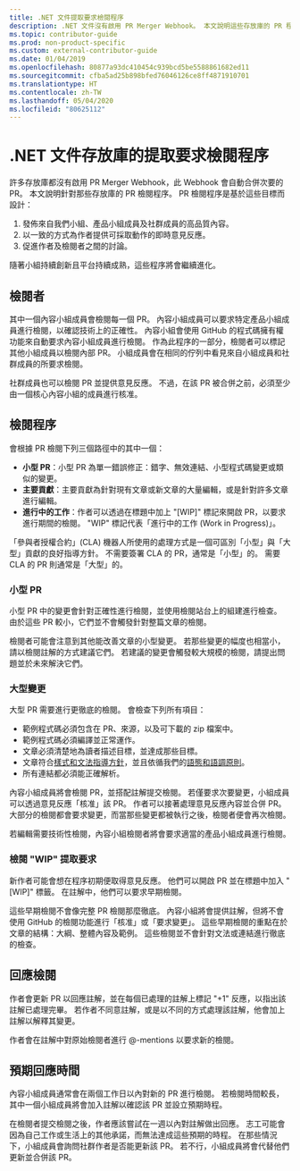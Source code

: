 ```yaml
---
title: .NET 文件提取要求檢閱程序
description: .NET 文件沒有啟用 PR Merger Webhook。 本文說明這些存放庫的 PR 程序
ms.topic: contributor-guide
ms.prod: non-product-specific
ms.custom: external-contributor-guide
ms.date: 01/04/2019
ms.openlocfilehash: 80877a93dc410454c939bcd5be5588861682ed11
ms.sourcegitcommit: cfba5ad25b898bfed76046126ce8ff4871910701
ms.translationtype: HT
ms.contentlocale: zh-TW
ms.lasthandoff: 05/04/2020
ms.locfileid: "80625112"
---
```

# <a name="pull-request-review-process-for-the-net-docs-repositories"></a>.NET 文件存放庫的提取要求檢閱程序

許多存放庫都沒有啟用 PR Merger Webhook，此 Webhook 會自動合併次要的 PR。 本文說明針對那些存放庫的 PR 檢閱程序。 PR 檢閱程序是基於這些目標而設計：

1. 發佈來自我們小組、產品小組成員及社群成員的高品質內容。
1. 以一致的方式為作者提供可採取動作的即時意見反應。
1. 促進作者及檢閱者之間的討論。

隨著小組持續創新且平台持續成熟，這些程序將會繼續進化。

## <a name="reviewers"></a>檢閱者

其中一個內容小組成員會檢閱每一個 PR。 內容小組成員可以要求特定產品小組成員進行檢閱，以確認技術上的正確性。 內容小組會使用 GitHub 的程式碼擁有權功能來自動要求內容小組成員進行檢閱。 作為此程序的一部分，檢閱者可以標記其他小組成員以檢閱內部 PR。 小組成員會在相同的佇列中看見來自小組成員和社群成員的所要求檢閱。

社群成員也可以檢閱 PR 並提供意見反應。 不過，在該 PR 被合併之前，必須至少由一個核心內容小組的成員進行核准。

## <a name="review-process"></a>檢閱程序

會根據 PR 檢閱下列三個路徑中的其中一個：

- **小型 PR**：小型 PR 為單一錯誤修正：錯字、無效連結、小型程式碼變更或類似的變更。
- **主要貢獻**：主要貢獻為針對現有文章或新文章的大量編輯，或是針對許多文章進行編輯。
- **進行中的工作**：作者可以透過在標題中加上 "[WIP]" 標記來開啟 PR，以要求進行期間的檢閱。 "WIP" 標記代表「進行中的工作 (Work in Progress)」。 

「參與者授權合約」(CLA) 機器人所使用的處理方式是一個可區別「小型」與「大型」貢獻的良好指導方針。 不需要簽署 CLA 的 PR，通常是「小型」的。 需要 CLA 的 PR 則通常是「大型」的。

### <a name="small-prs"></a>小型 PR

小型 PR 中的變更會針對正確性進行檢閱，並使用檢閱站台上的組建進行檢查。 由於這些 PR 較小，它們並不會觸發針對整篇文章的檢閱。 

檢閱者可能會注意到其他能改善文章的小型變更。 若那些變更的幅度也相當小，請以檢閱註解的方式建議它們。 若建議的變更會觸發較大規模的檢閱，請提出問題並於未來解決它們。 

### <a name="larger-changes"></a>大型變更

大型 PR 需要進行更徹底的檢閱。 會檢查下列所有項目：

- 範例程式碼必須包含在 PR、來源，以及可下載的 zip 檔案中。
- 範例程式碼必須編譯並正常運作。
- 文章必須清楚地為讀者描述目標，並達成那些目標。
- 文章符合[樣式和文法指導方針](dotnet-style-guide.md)，並且依循我們的[語態和語調原則](dotnet-voice-tone.md)。
- 所有連結都必須能正確解析。

內容小組成員將會檢閱 PR，並搭配註解提交檢閱。 若僅要求次要變更，小組成員可以透過意見反應「核准」該 PR。 作者可以接著處理意見反應內容並合併 PR。 大部分的檢閱都會要求變更，而當那些變更都被執行之後，檢閱者便會再次檢閱。

若編輯需要技術性檢閱，內容小組檢閱者將會要求適當的產品小組成員進行檢閱。

### <a name="review-wip-pull-requests"></a>檢閱 "WIP" 提取要求

新作者可能會想在程序初期便取得意見反應。 他們可以開啟 PR 並在標題中加入 "[WIP]" 標籤。 在註解中，他們可以要求早期檢閱。

這些早期檢閱不會像完整 PR 檢閱那麼徹底。 內容小組將會提供註解，但將不會使用 GitHub 的檢閱功能進行「核准」或「要求變更」。 這些早期檢閱的重點在於文章的結構：大綱、整體內容及範例。 這些檢閱並不會針對文法或連結進行徹底的檢查。

## <a name="respond-to-reviews"></a>回應檢閱

作者會更新 PR 以回應註解，並在每個已處理的註解上標記 "+1" 反應，以指出該註解已處理完畢。 若作者不同意註解，或是以不同的方式處理該註解，他會加上註解以解釋其變更。

作者會在註解中對原始檢閱者進行 @-mentions 以要求新的檢閱。 

## <a name="response-time-expectations"></a>預期回應時間

內容小組成員通常會在兩個工作日以內對新的 PR 進行檢閱。 若檢閱時間較長，其中一個小組成員將會加入註解以確認該 PR 並設立預期時程。

在檢閱者提交檢閱之後，作者應該嘗試在一週以內對註解做出回應。 志工可能會因為自己工作或生活上的其他承諾，而無法達成這些預期的時程。 在那些情況下，小組成員會詢問社群作者是否能更新該 PR。 若不行，小組成員將會代替他們更新並合併該 PR。
